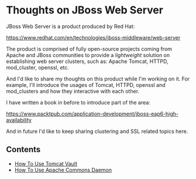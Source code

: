 # Thoughts on JBoss Web Server


JBoss Web Server is a product produced by Red Hat:

https://www.redhat.com/en/technologies/jboss-middleware/web-server

The product is comprised of fully open-source projects coming from Apache and JBoss communities to provide a _lightweight_ solution on establishing web server clusters, such as: Apache Tomcat, HTTPD, mod\_cluster, openssl, etc.

And I'd like to share my thoughts on this product while I'm working on it. For example, I'll introduce the usages of Tomcat, HTTPD, openssl and mod\_clusters and how they interactive with each other.

I have written a book in before to introduce part of the area:

https://www.packtpub.com/application-development/jboss-eap6-high-availability

And in future I'd like to keep sharing clustering and SSL related topics here.

## Contents

- [How To Use Tomcat Vault](https://github.com/liweinan/thoughts-on-jboss-webserver/blob/master/HowToUseTomcatVault.md)
- [How To Use Apache Commons Daemon](https://github.com/liweinan/thoughts-on-jboss-webserver/blob/master/HowToUseCommonsDaemon.md)
